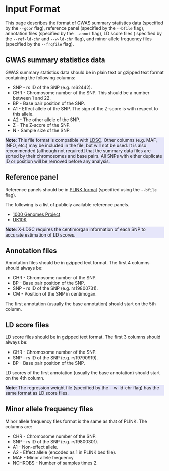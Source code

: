 # Input Format

This page describes the format of GWAS summary statistics data (specified
by the `--gcor` flag), reference panel (specified by the `--bfile` flag),
annotation files (specified by the `--annot` flag), LD score files (
specified by the `--ref-ld-chr` and `--w-ld-chr` flag), and minor allele
frequency files (specified by the `--frqfile` flag).

## GWAS summary statistics data

GWAS summary statistics data should be in plain text or gzipped text format
containing the following columns:

* SNP - rs ID of the SNP (e.g. rs62442).
* CHR - Chromosome number of the SNP. This should be a number between 1 and 22.
* BP - Base pair position of the SNP.
* A1 - Effect allele of the SNP. The sign of the Z-score is with respect to this allele.
* A2 - The other allele of the SNP.
* Z - The Z-score of the SNP.
* N - Sample size of the SNP.

<div style="background-color:rgba(230, 230, 250, 1.0);">
<b>Note</b>:  This file format is compatible with <a href="https://github.com/bulik/ldsc">LDSC</a>.
Other columns (e.g. MAF, INFO, etc.) may be included in the file, but will not
be used. It is also recommended [although not required] that the summary data
files are sorted by their chromosomes and base pairs. All SNPs with either
duplicate ID or position will be removed before any analysis.
</div>

## Reference panel

Reference panels should be in [PLINK format](https://www.cog-genomics.org/plink/2.0/input#bed)
(specified using the `--bfile` flag).

The following is a list of publicly available reference panels.

* [1000 Genomes Project](http://www.internationalgenome.org/data/)
* [UK10K](https://www.uk10k.org/data_access.html)

<div style="background-color:rgba(230, 230, 250, 1.0);">
<b>Note</b>: X-LDSC requires the centimorgan information of each SNP to
accurate estimation of LD scores.
</div>

## Annotation files

Annotation files should be in gzipped text format. The first 4 columns should
always be:

* CHR - Chromosome number of the SNP.
* BP - Base pair position of the SNP.
* SNP - rs ID of the SNP (e.g. rs19800731).
* CM - Position of the SNP in centimogan.

The first annotation (usually the base annotation) should start on the 5th
column.

## LD score files

LD score files should be in gzipped text format. The first 3 columns should
always be:

* CHR - Chromosome number of the SNP.
* SNP - rs ID of the SNP (e.g. rs19790919).
* BP - Base pair position of the SNP.

LD scores of the first annotation (usually the base annotation) should start
on the 4th column.

<div style="background-color:rgba(230, 230, 250, 1.0);">
<b>Note</b>: The regression weight file (specified by the --w-ld-chr flag)
has the same format as LD score files.
</div>

## Minor allele frequency files

Minor allele frequency files format is the same as that of PLINK. The columns
are:

* CHR - Chromosome number of the SNP.
* SNP - rs ID of the SNP (e.g. rs19800301).
* A1 - Non-effect allele.
* A2 - Effect allele (encoded as 1 in PLINK bed file).
* MAF - Minor allele frequency
* NCHROBS - Number of samples times 2.
